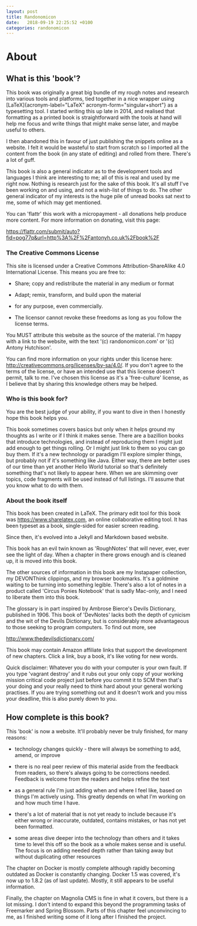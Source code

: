 ```yaml
---
layout: post
title: Randonomicon
date:   2018-09-19 22:25:52 +0100
categories: randonomicon
---
```

About
=====

What is this 'book'?
------------------

This book was originally a great big bundle of my rough notes and research
into various tools and platforms, tied together in a nice wrapper using
[LaTeX]{acronym-label="LaTeX" acronym-form="singular+short"} as a
typesetting tool. I started writing this up late in 2014, and realised
that formatting as a printed book is straightforward with the tools at
hand will help me focus and write things that might make sense later,
and maybe useful to others.

I then abandoned this in favour of just publishing the snippets online
as a website. I felt it would be wasteful to start from scratch so I 
imported all the content from the book (in any state of editing) and rolled
from there. There's a lot of guff.

This book is also a general indicator as to the development tools and
languages I think are interesting to me; all of this is real and used by
me right now. Nothing is research just for the sake of this book. It's
all stuff I've been working on and using, and not a wish-list of things
to do. The other general indicator of my interests is the huge pile of
unread books sat next to me, some of which may get mentioned.

You can 'flattr' this work with a micropayment - all donations help
produce more content. For more information on donating, visit this page:

<https://flattr.com/submit/auto?fid=pog77q&url=http%3A%2F%2Fantonyh.co.uk%2Fbook%2F>

### The Creative Commons License

This site is licensed under a
Creative Commons Attribution-ShareAlike 4.0 International License. This
means you are free to:

-   Share; copy and redistribute the material in any medium or format

-   Adapt; remix, transform, and build upon the material

-   for any purpose, even commercially.

-   The licensor cannot revoke these freedoms as long as you follow the
    license terms.
    
You MUST attribute this website as the source of the material. 
I'm happy with a link to the website, with the text '(c) randonomicon.com' 
or '(c) Antony Hutchison'.

You can find more information on your rights under this license here:
<http://creativecommons.org/licenses/by-sa/4.0/>. If you don't agree to
the terms of the license, or have an intended use that this license
doesn't permit, talk to me. I've chosen this license as it's a
'free-culture' license, as I believe that by sharing this knowledge
others may be helped.

### Who is this book for?

You are the best judge of your ability, if you want to dive in then 
I honestly hope this book helps you.

This book sometimes covers basics but only when it helps ground my
thoughts as I write or if I think it makes sense. There are a bazillion
books that introduce technologies, and instead of reproducing them I
might just add enough to get things rolling. Or I might just link to
them so you can go buy them. If it's a new technology or paradigm I'll
explore simpler things, but probably not if it's something like Java.
Either way, there are better uses of our time than yet another Hello
World tutorial so that's definitely something that's not likely to
appear here. When we are skimming over topics, code fragments will be
used instead of full listings. I'll assume that you know what to do with
them.

### About the book itself

This book has been created in LaTeX. The primary edit tool for this book
was <https://www.sharelatex.com>, an online collaborative editing tool.
It has been typeset as a book, single-sided for easier screen reading. 

Since then, it's evolved into a Jekyll and Markdown based website.

This book has an evil twin known as 'RoughNotes' that will never, ever,
ever see the light of day. When a chapter in there grows enough and is
cleaned up, it is moved into this book.

The other sources of information in this book are my Instapaper
collection, my DEVONThink clippings, and my browser bookmarks. It's a
goldmine waiting to be turning into something legible. There's also a
lot of notes in a product called 'Circus Ponies Notebook' that is sadly
Mac-only, and I need to liberate them into this book.

The glossary is in part inspired by Ambrose Bierce's Devils Dictionary,
published in 1906. This book of 'DevNotes' lacks both the depth of
cynicism and the wit of the Devils Dictionary, but is considerably more
advantageous to those seeking to program computers. To find out more,
see

<http://www.thedevilsdictionary.com/>

This book may contain Amazon affiliate links that support the
development of new chapters. Click a link, buy a book, it's like voting
for new words.

Quick disclaimer: Whatever you do with your computer is your own fault.
If you type 'vagrant destroy' and it rubs out your only copy of your
working mission critical code project just before you commit it to SCM
then that's your doing and your really need to think hard about your
general working practises. If you are trying something out and it
doesn't work and you miss your deadline, this is also purely down to
you.


How complete is this book?
--------------------------

This 'book' is now a website. It'll probably never be truly finished, 
for many reasons:

-   technology changes quickly - there will always be something to add,
    amend, or improve

-   there is no real peer review of this material aside from the
    feedback from readers, so there's always going to be corrections
    needed. Feedback is welcome from the readers and helps refine the
    text

-   as a general rule I'm just adding when and where I feel like, based
    on things I'm actively using. This greatly depends on what I'm
    working on and how much time I have.

-   there's a lot of material that is not yet ready to include because
    it's either wrong or inaccurate, outdated, contains mistakes, or has
    not yet been formatted.

-   some areas dive deeper into the technology than others and it takes
    time to level this off so the book as a whole makes sense and is
    useful. The focus is on adding needed depth rather than taking away
    but without duplicating other resources

The chapter on Docker is mostly complete although rapidly becoming
outdated as Docker is constantly changing. Docker 1.5 was covered, it's
now up to 1.8.2 (as of last update). Mostly, it still appears to be useful 
information. 

Finally, the chapter on Magnolia CMS is fine in what it covers, but
there is a lot missing. I don't intend to expand this beyond the
programming tasks of Freemarker and Spring Blossom. Parts of this
chapter feel unconvincing to me, as I finished writing some of it long
after I finished the project.

